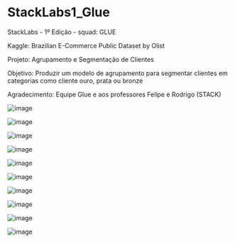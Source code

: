 # StackLabs1_Glue
StackLabs - 1º Edição - squad: GLUE 

Kaggle: Brazilian E-Commerce Public Dataset by Olist

Projeto: Agrupamento e Segmentação de Clientes

Objetivo: Produzir um modelo de agrupamento para segmentar clientes em categorias como cliente ouro, prata ou bronze 

Agradecimento: Equipe Glue e aos professores Felipe e Rodrigo (STACK)

![image](https://user-images.githubusercontent.com/55503256/159093519-83ee49df-1934-45ac-aced-bbc16a5aaddb.png)

![image](https://user-images.githubusercontent.com/55503256/159093557-720804c5-4939-4a44-8dd8-bfd57322972c.png)

![image](https://user-images.githubusercontent.com/55503256/159093582-be24b129-369d-4f3d-8fad-2b661c82043f.png)

![image](https://user-images.githubusercontent.com/55503256/159093600-9fcad1f3-6402-40f9-83bf-9adb9c41c58f.png)

![image](https://user-images.githubusercontent.com/55503256/159093612-4cffeed7-2367-45ce-ac08-6a3457511412.png)

![image](https://user-images.githubusercontent.com/55503256/159093626-bc2fd32d-8a72-4962-a9ff-7d2c685aa988.png)

![image](https://user-images.githubusercontent.com/55503256/159093668-8fafc2b0-4d2b-48e3-acdf-2688f267b54b.png)

![image](https://user-images.githubusercontent.com/55503256/159093673-10cc893f-cb5b-44dc-82ba-2ffdbe202c38.png)

![image](https://user-images.githubusercontent.com/55503256/159093691-ea782872-ee7d-4d2f-ba76-da79c5f21d6e.png)

![image](https://user-images.githubusercontent.com/55503256/159093877-3bd21fcb-0fee-4d7e-b803-62ad177070ca.png)

